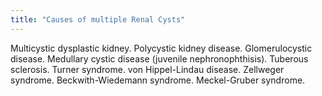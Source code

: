 ```yaml
---
title: "Causes of multiple Renal Cysts"
---
```

Multicystic dysplastic kidney. Polycystic kidney disease. Glomerulocystic disease. Medullary cystic disease (juvenile nephronophthisis). Tuberous sclerosis. Turner syndrome. von Hippel-Lindau disease. Zellweger syndrome. Beckwith-Wiedemann syndrome. Meckel-Gruber syndrome.

